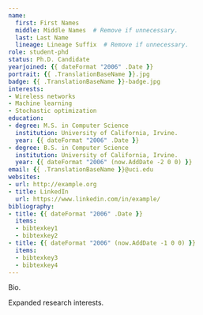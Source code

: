 ```yaml
---
name:
  first: First Names
  middle: Middle Names  # Remove if unnecessary.
  last: Last Name
  lineage: Lineage Suffix  # Remove if unnecessary.
role: student-phd
status: Ph.D. Candidate
yearjoined: {{ dateFormat "2006" .Date }}
portrait: {{ .TranslationBaseName }}.jpg
badge: {{ .TranslationBaseName }}-badge.jpg
interests:
- Wireless networks
- Machine learning
- Stochastic optimization
education:
- degree: M.S. in Computer Science
  institution: University of California, Irvine.
  year: {{ dateFormat "2006" .Date }}
- degree: B.S. in Computer Science
  institution: University of California, Irvine.
  year: {{ dateFormat "2006" (now.AddDate -2 0 0) }}
email: {{ .TranslationBaseName }}@uci.edu
websites:
- url: http://example.org
- title: LinkedIn
  url: https://www.linkedin.com/in/example/
bibliography:
- title: {{ dateFormat "2006" .Date }}
  items:
  - bibtexkey1
  - bibtexkey2
- title: {{ dateFormat "2006" (now.AddDate -1 0 0) }}
  items:
  - bibtexkey3
  - bibtexkey4
---
```


Bio.

Expanded research interests.

